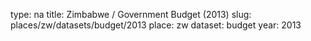 type: na
title: Zimbabwe / Government Budget (2013)
slug: places/zw/datasets/budget/2013
place: zw
dataset: budget
year: 2013
